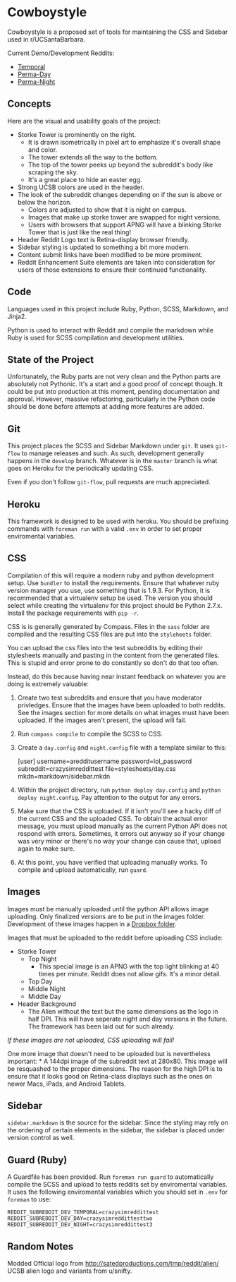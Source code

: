 # Cowboystyle

Cowboystyle is a proposed set of tools for maintaining the CSS and Sidebar used
in r/UCSantaBarbara.  

Current Demo/Development Reddits:

* [Temporal](http://www.reddit.com/r/crazysimreddittest)
* [Perma-Day](http://www.reddit.com/r/crazysimreddittesttwo)
* [Perma-Night](http://www.reddit.com/r/crazysimreddittest3)

## Concepts

Here are the visual and usability goals of the project:

* Storke Tower is prominently on the right.
  * It is drawn isometrically in pixel art to emphasize it's overall shape
    and color.
  * The tower extends all the way to the bottom.
  * The top of the tower peeks up beyond the subreddit's body like scraping
    the sky.
  * It's a great place to hide an easter egg.
* Strong UCSB colors are used in the header.
* The look of the subreddit changes depending on if the sun is above or
  below the horizon.
  * Colors are adjusted to show that it is night on campus.
  * Images that make up storke tower are swapped for night versions.
  * Users with browsers that support APNG will have a blinking Storke Tower
    that is just like the real thing!  
* Header Reddit Logo text is Retina-display browser friendly.
* Sidebar styling is updated to something a bit more modern.
* Content submit links have been modified to be more prominent.
* Reddit Enhancement Suite elements are taken into consideration for users of
  those extensions to ensure their continued functionality.


## Code

Languages used in this project include Ruby, Python, SCSS, Markdown, and
Jinja2. 

Python is used to interact with Reddit and compile the markdown while Ruby is
used for SCSS compilation and development utilities.

## State of the Project

Unfortunately, the Ruby parts are not very clean and the Python parts are
absolutely not Pythonic. It's a start and a good proof of concept though. It
could be put into production at this moment, pending documentation and
approval. However, massive refactoring, particularly in the Python code should
be done before attempts at adding more features are added.


## Git

This project places the SCSS and Sidebar Markdown under `git`. It uses
`git-flow` to manage releases and such. As such, development generally happens
in the `develop` branch. Whatever is in the `master` branch is what goes on
Heroku for the periodically updating CSS.

Even if you don't follow `git-flow`, pull requests are much appreciated.

## Heroku

This framework is designed to be used with heroku. You should be prefixing
commands with `foreman run` with a valid `.env` in order to set proper
enviromental variables.

## CSS

Compilation of this will require a modern ruby and python development setup.
Use `bundler` to install the requirements. Ensure that whatever ruby version
manager you use, use something that is 1.9.3. For Python, it is recommended
that a virtualenv setup be used. The version you should select while creating
the virtualenv for this project should be Python 2.7.x. Install the package
requirements with `pip -r`. 

CSS is is generally generated by Compass. Files in the `sass` folder are
compiled and the resulting CSS files are put into the `styleheets` folder.

You can upload the css files into the test subreddits by editing their
stylesheets manually and pasting in the content from the generated files. This
is stupid and error prone to do constantly so don't do that too often.

Instead, do this because having near instant feedback on whatever you are doing
is extremely valuable:

1. Create two test subreddits and ensure that you have moderator privledges.
   Ensure that the images have been uploaded to both reddits.  See the images
   section for more details on what images must have been uploaded. If the
   images aren't present, the upload will fail.

2. Run `compass compile` to compile the SCSS to CSS.

2. Create a `day.config` and `night.config` file with a template similar to
   this:

    [user]
    username=aredditusername
    password=lol_password
    subreddit=crazysimreddittest
    file=stylesheets/day.css
    mkdn=markdown/sidebar.mkdn

3. Within the project directory, run `python deploy day.config` and `python
   deploy night.config`. Pay attention to the output for any errors.

4. Make sure that the CSS is uploaded. If it isn't you'll see a hacky diff of
   the current CSS and the uploaded CSS. To obtain the actual error message,
   you must upload manually as the current Python API does not respond with
   errors.  Sometimes, it errors out anyway so if your change was very minor or
   there's no way your change can cause that, upload again to make sure.

5. At this point, you have verified that uploading manually works. To compile
   and upload automatically, run `guard`.

## Images

Images must be manually uploaded until the python API allows image uploading.
Only finalized versions are to be put in the images folder. Development of
these images happen in a [Dropbox
folder](https://www.dropbox.com/sh/i3qo9cgdgen1bcf/oNpFhT8gF0).

Images that must be uploaded to the reddit before uploading CSS include:

* Storke Tower
    * Top Night
        * This special image is an APNG with the top light blinking at 40 times
          per minute. Reddit does not allow gifs. It's a minor detail.
    * Top Day
    * Middle Night
    * Middle Day
* Header Background
    * The Alien without the text but the same dimensions as the logo in
      half DPI. This will have seperate night and day versions in the future.
      The framework has been laid out for such already.

_If these images are not uploaded, CSS uploading will fail!_

One more image that doesn't need to be uploaded but is nevertheless important:
    * A 144dpi image of the subreddit text at 280x80. This image will be
      resquashed to the proper dimensions. The reason for the high DPI is to
      ensure that it looks good on Retina-class displays such as the ones on
      newer Macs, iPads, and Android Tablets.

## Sidebar

`sidebar.markdown` is the source for the sidebar. Since the styling may rely on
the ordering of certain elements in the sidebar, the sidebar is placed under
version control as well.

## Guard (Ruby)

A Guardfile has been provided. Run `foreman run guard` to automatically compile
the SCSS and upload to tests reddits set by enviromental variables. It uses the
following enviromental variables which you should set in `.env` for `foreman`
to use:

    REDDIT_SUBREDDIT_DEV_TEMPORAL=crazysimreddittest
    REDDIT_SUBREDDIT_DEV_DAY=crazysimreddittesttwo
    REDDIT_SUBREDDIT_DEV_NIGHT=crazysimreddittest3

## Random Notes

Modded Official logo from http://satedproductions.com/tmp/reddit/alien/
UCSB alien logo and variants from u/snifty.


